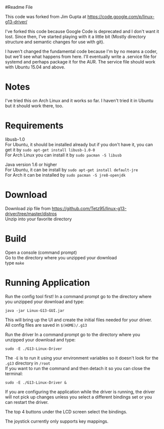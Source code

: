 #Readme File

This code was forked from Jim Gupta at https://code.google.com/p/linux-g13-driver/  

I've forked this code because Google Code is deprecated and I don't want it lost.  Since then, I've started playing with it a little bit (Mostly directory structure and semantic changes for use with git).  

I haven't changed the fundamental code because I'm by no means a coder, but we'll see what happens from here.  I'll eventually write a .service file for systemd and perhaps package it for the AUR.  The service file should work with Ubuntu 15.04 and above.

# Notes #
I've tried this on Arch Linux and it works so far.  I haven't tried it in Ubuntu but it should work there, too.


# Requirements #
libusb-1.0  
For Ubuntu, it should be installed already but if you don't have it, you can get it by ``sudo apt-get install libusb-1.0-0``  
For Arch Linux you can install it by ``sudo pacman -S libusb``

Java version 1.6 or higher  
For Ubuntu, it can be install by ``sudo apt-get install default-jre``  
For Arch it can be installed by ``sudo pacman -S jre8-openjdk``

# Download #
Download zip file from https://github.com/Tetz95/linux-g13-driver/tree/master/distros  
Unzip into your favorite directory

# Build #
Open a console (command prompt)  
Go to the directory where you unzipped your download  
type ``make``


# Running Application #
Run the config tool first!
In a command prompt go to the directory where you unzipped your download and type:  

    java -jar Linux-G13-GUI.jar

This will bring up the UI and create the initial files needed for your driver.  
All config files are saved in ``$(HOME)/.g13``

Run the driver
In a command prompt go to the directory where you unzipped your download and type:  

    sudo -E ./G13-Linux-Driver

The ``-E`` is to run it using your environment variables so it doesn't look for the ``.g13`` directory in ``/root``  
If you want to run the command and then detach it so you can close the terminal:

    sudo -E ./G13-Linux-Driver &

If you are configuring the application while the driver is running, the driver will not pick up changes unless you select a different bindings set or you can restart the driver.

The top 4 buttons under the LCD screen select the bindings.

The joystick currently only supports key mappings.
